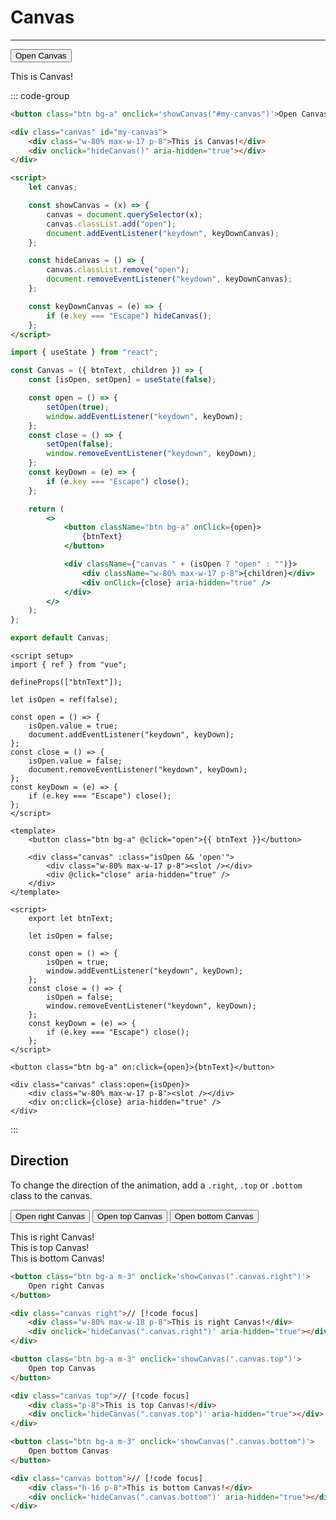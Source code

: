 # Canvas

---

<button class="btn bg-a" onclick='showCanvas("#my-canvas")'>Open Canvas</button>

<div class="canvas" id="my-canvas">
    <div class="w-80% max-w-17 p-8">This is Canvas!</div>
    <div onclick="hideCanvas()" aria-hidden="true"></div>
</div>

::: code-group

```html [HTML]
<button class="btn bg-a" onclick='showCanvas("#my-canvas")'>Open Canvas</button>

<div class="canvas" id="my-canvas">
    <div class="w-80% max-w-17 p-8">This is Canvas!</div>
    <div onclick="hideCanvas()" aria-hidden="true"></div>
</div>

<script>
    let canvas;

    const showCanvas = (x) => {
        canvas = document.querySelector(x);
        canvas.classList.add("open");
        document.addEventListener("keydown", keyDownCanvas);
    };

    const hideCanvas = () => {
        canvas.classList.remove("open");
        document.removeEventListener("keydown", keyDownCanvas);
    };

    const keyDownCanvas = (e) => {
        if (e.key === "Escape") hideCanvas();
    };
</script>
```

```jsx [React]
import { useState } from "react";

const Canvas = ({ btnText, children }) => {
    const [isOpen, setOpen] = useState(false);

    const open = () => {
        setOpen(true);
        window.addEventListener("keydown", keyDown);
    };
    const close = () => {
        setOpen(false);
        window.removeEventListener("keydown", keyDown);
    };
    const keyDown = (e) => {
        if (e.key === "Escape") close();
    };

    return (
        <>
            <button className="btn bg-a" onClick={open}>
                {btnText}
            </button>

            <div className={"canvas " + (isOpen ? "open" : "")}>
                <div className="w-80% max-w-17 p-8">{children}</div>
                <div onClick={close} aria-hidden="true" />
            </div>
        </>
    );
};

export default Canvas;
```

```vue [Vue]
<script setup>
import { ref } from "vue";

defineProps(["btnText"]);

let isOpen = ref(false);

const open = () => {
    isOpen.value = true;
    document.addEventListener("keydown", keyDown);
};
const close = () => {
    isOpen.value = false;
    document.removeEventListener("keydown", keyDown);
};
const keyDown = (e) => {
    if (e.key === "Escape") close();
};
</script>

<template>
    <button class="btn bg-a" @click="open">{{ btnText }}</button>

    <div class="canvas" :class="isOpen && 'open'">
        <div class="w-80% max-w-17 p-8"><slot /></div>
        <div @click="close" aria-hidden="true" />
    </div>
</template>
```

```svelte [Svelte]
<script>
    export let btnText;

    let isOpen = false;

    const open = () => {
        isOpen = true;
        window.addEventListener("keydown", keyDown);
    };
    const close = () => {
        isOpen = false;
        window.removeEventListener("keydown", keyDown);
    };
    const keyDown = (e) => {
        if (e.key === "Escape") close();
    };
</script>

<button class="btn bg-a" on:click={open}>{btnText}</button>

<div class="canvas" class:open={isOpen}>
    <div class="w-80% max-w-17 p-8"><slot /></div>
    <div on:click={close} aria-hidden="true" />
</div>
```

:::

## Direction

To change the direction of the animation, add a `.right`, `.top` or `.bottom` class to the canvas.

<button class="btn bg-a m-3" onclick='showCanvas(".canvas.right")'>Open right Canvas</button>
<button class="btn bg-a m-3" onclick='showCanvas(".canvas.top")'>Open top Canvas</button>
<button class="btn bg-a m-3" onclick='showCanvas(".canvas.bottom")'>Open bottom Canvas</button>

<div class="canvas right">
    <div class="w-80% max-w-18 p-8">This is right Canvas!</div>
    <div onclick='hideCanvas(".canvas.right")' aria-hidden="true"></div>
</div>

<div class="canvas top">
    <div class="p-8">This is top Canvas!</div>
    <div onclick='hideCanvas(".canvas.top")' aria-hidden="true"></div>
</div>

<div class="canvas bottom">
    <div class="h-16 p-8">This is bottom Canvas!</div>
    <div onclick='hideCanvas(".canvas.bottom")' aria-hidden="true"></div>
</div>

<!-- prettier-ignore -->
```html
<button class="btn bg-a m-3" onclick='showCanvas(".canvas.right")'>
    Open right Canvas
</button>

<div class="canvas right">// [!code focus]
    <div class="w-80% max-w-18 p-8">This is right Canvas!</div>
    <div onclick='hideCanvas(".canvas.right")' aria-hidden="true"></div>
</div>
```

<!-- prettier-ignore -->
```html
<button class="btn bg-a m-3" onclick='showCanvas(".canvas.top")'>
    Open top Canvas
</button>

<div class="canvas top">// [!code focus]
    <div class="p-8">This is top Canvas!</div>
    <div onclick='hideCanvas(".canvas.top")' aria-hidden="true"></div>
</div>
```

<!-- prettier-ignore -->
```html
<button class="btn bg-a m-3" onclick='showCanvas(".canvas.bottom")'>
    Open bottom Canvas
</button>

<div class="canvas bottom">// [!code focus]
    <div class="h-16 p-8">This is bottom Canvas!</div>
    <div onclick='hideCanvas(".canvas.bottom")' aria-hidden="true"></div>
</div>
```
